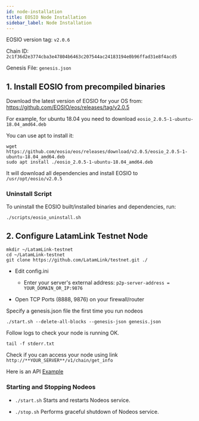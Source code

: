 ```yaml
---
id: node-installation
title: EOSIO Node Installation
sidebar_label: Node Installation
---
```


EOSIO version tag: `v2.0.6`

Chain ID: `2c1f36d2e3774cba3e47804b6463c207544ac24183194e0b96ffad31e8f4acd5`

Genesis File: `genesis.json`

## 1. Install EOSIO from precompiled binaries

Download the latest version of EOSIO for your OS from: https://github.com/EOSIO/eos/releases/tag/v2.0.5

For example, for ubuntu 18.04 you need to download `eosio_2.0.5-1-ubuntu-18.04_amd64.deb`

You can use apt to install it:

```
wget https://github.com/eosio/eos/releases/download/v2.0.5/eosio_2.0.5-1-ubuntu-18.04_amd64.deb
sudo apt install ./eosio_2.0.5-1-ubuntu-18.04_amd64.deb
```

It will download all dependencies and install EOSIO to `/usr/opt/eosio/v2.0.5`

### Uninstall Script

To uninstall the EOSIO built/installed binaries and dependencies, run:

```
./scripts/eosio_uninstall.sh
```

## 2. Configure LatamLink Testnet Node

```
mkdir ~/LatamLink-testnet
cd ~/LatamLink-testnet
git clone https://github.com/LatamLink/testnet.git ./
```

- Edit config.ini

    - Enter your server's external address: `p2p-server-address = YOUR_DOMAIN_OR_IP:9876`

- Open TCP Ports (8888, 9876) on your firewall/router

Specify a genesis.json file the first time you run nodeos

```
./start.sh --delete-all-blocks --genesis-json genesis.json
```
Follow logs to check your node is running OK.

```
tail -f stderr.txt
```

Check if you can access your node using link `http://**YOUR_SERVER**/v1/chain/get_info`

Here is an API [Example](https://latamlink.eosio.cr/v1/chain/get_info)

### Starting and Stopping Nodeos

- `./start.sh` Starts and restarts Nodeos service.

- `./stop.sh` Performs graceful shutdown of Nodeos service.
